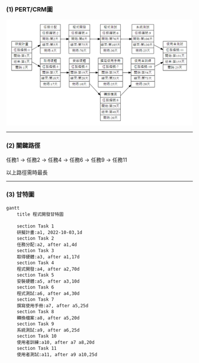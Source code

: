 
### (1) PERT/CRM圖
![pert](hw2_pert.PNG "pert")

---

### (2) 關鍵路徑

任務1 -> 任務2 -> 任務4 -> 任務6 -> 任務9 -> 任務11

以上路徑需時最長

---

### (3) 甘特圖

```mermaid
gantt
    title 程式開發甘特圖
    
    section Task 1
    研擬計畫:a1, 2022-10-03,1d
    section Task 2
    任務分配:a2, after a1,4d
    section Task 3
    取得硬體:a3, after a1,17d
    section Task 4
    程式開發:a4, after a2,70d
    section Task 5
    安裝硬體:a5, after a3,10d
    section Task 6
    程式測試:a6, after a4,30d
    section Task 7
    撰寫使用手冊:a7, after a5,25d
    section Task 8
    轉換檔案:a8, after a5,20d
    section Task 9
    系統測試:a9, after a6,25d
    section Task 10
    使用者訓練:a10, after a7 a8,20d
    section Task 11
    使用者測試:a11, after a9 a10,25d
```





